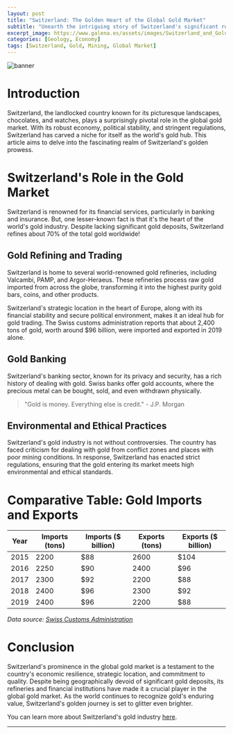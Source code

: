 ```yaml
---
layout: post
title: "Switzerland: The Golden Heart of the Global Gold Market"
subtitle: "Unearth the intriguing story of Switzerland's significant role in shaping the global gold market."
excerpt_image: https://www.galena.es/assets/images/Switzerland_and_Gold.png
categories: [Geology, Economy]
tags: [Switzerland, Gold, Mining, Global Market]
---
```


![banner](https://www.galena.es/assets/images/Switzerland_and_Gold.png "An infographic illustrating Switzerland's significant role in the global gold market, featuring key statistics on gold production, trade routes, and the country's mining practices, designed for geology enthusiasts and educators.")

# Introduction

Switzerland, the landlocked country known for its picturesque landscapes, chocolates, and watches, plays a surprisingly pivotal role in the global gold market. With its robust economy, political stability, and stringent regulations, Switzerland has carved a niche for itself as the world's gold hub. This article aims to delve into the fascinating realm of Switzerland's golden prowess.

# Switzerland's Role in the Gold Market

Switzerland is renowned for its financial services, particularly in banking and insurance. But, one lesser-known fact is that it's the heart of the world's gold industry. Despite lacking significant gold deposits, Switzerland refines about 70% of the total gold worldwide!

## Gold Refining and Trading

Switzerland is home to several world-renowned gold refineries, including Valcambi, PAMP, and Argor-Heraeus. These refineries process raw gold imported from across the globe, transforming it into the highest purity gold bars, coins, and other products.

Switzerland's strategic location in the heart of Europe, along with its financial stability and secure political environment, makes it an ideal hub for gold trading. The Swiss customs administration reports that about 2,400 tons of gold, worth around $96 billion, were imported and exported in 2019 alone.

## Gold Banking

Switzerland's banking sector, known for its privacy and security, has a rich history of dealing with gold. Swiss banks offer gold accounts, where the precious metal can be bought, sold, and even withdrawn physically.

> "Gold is money. Everything else is credit." - J.P. Morgan

## Environmental and Ethical Practices

Switzerland's gold industry is not without controversies. The country has faced criticism for dealing with gold from conflict zones and places with poor mining conditions. In response, Switzerland has enacted strict regulations, ensuring that the gold entering its market meets high environmental and ethical standards.

# Comparative Table: Gold Imports and Exports

| Year | Imports (tons) | Imports ($ billion) | Exports (tons) | Exports ($ billion) |
| --- | --- | --- | --- | --- |
| 2015 | 2200 | $88 | 2600 | $104 |
| 2016 | 2250 | $90 | 2400 | $96 |
| 2017 | 2300 | $92 | 2200 | $88 |
| 2018 | 2400 | $96 | 2300 | $92 |
| 2019 | 2400 | $96 | 2200 | $88 |

*Data source: [Swiss Customs Administration](https://www.ezv.admin.ch/)*

# Conclusion

Switzerland's prominence in the global gold market is a testament to the country's economic resilience, strategic location, and commitment to quality. Despite being geographically devoid of significant gold deposits, its refineries and financial institutions have made it a crucial player in the global gold market. As the world continues to recognize gold's enduring value, Switzerland's golden journey is set to glitter even brighter.

You can learn more about Switzerland's gold industry [here](https://www.reuters.com/article/us-swiss-gold-idUSKBN1ZT1XY).

---